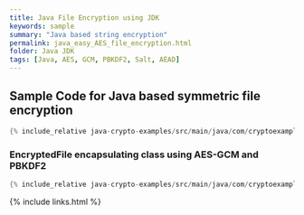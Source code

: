 ```yaml
---
title: Java File Encryption using JDK
keywords: sample
summary: "Java based string encryption"
permalink: java_easy_AES_file_encryption.html
folder: Java JDK
tags: [Java, AES, GCM, PBKDF2, Salt, AEAD]
---
```


## Sample Code for Java based symmetric file encryption 

```java
{% include_relative java-crypto-examples/src/main/java/com/cryptoexamples/java/ExampleEncryptedFile.java %}
```

### EncryptedFile encapsulating class using AES-GCM and PBKDF2
```java
{% include_relative java-crypto-examples/src/main/java/com/cryptoexamples/java/EncryptedFile.java %}
```


{% include links.html %}